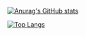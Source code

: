 [![Anurag's GitHub stats](https://github-readme-stats.vercel.app/api?username=Ibrahimsam96)](https://github.com/IbrahimSam96/github-readme-stats)

[![Top Langs](https://github-readme-stats.vercel.app/api/top-langs/?username=Ibrahimsam96)](https://github.com/anuraghazra/github-readme-stats)

